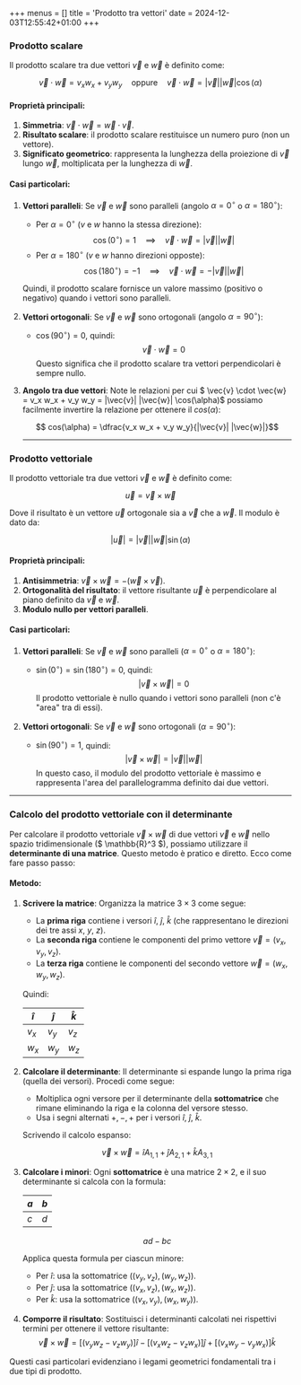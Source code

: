 +++
menus = []
title = 'Prodotto tra vettori'
date = 2024-12-03T12:55:42+01:00
+++

### Prodotto scalare
Il prodotto scalare tra due vettori $\vec{v}$ e $\vec{w}$ è definito come:

$$\vec{v} \cdot \vec{w} = v_x w_x + v_y w_y \quad \text{oppure} \quad \vec{v} \cdot \vec{w} = |\vec{v}| |\vec{w}| \cos(\alpha) $$

#### Proprietà principali:
1. **Simmetria**: $\vec{v} \cdot \vec{w} = \vec{w} \cdot \vec{v}$.
2. **Risultato scalare**: il prodotto scalare restituisce un numero puro (non un vettore).
3. **Significato geometrico**: rappresenta la lunghezza della proiezione di $\vec{v}$ lungo $\vec{w}$, moltiplicata per la lunghezza di $\vec{w}$.

#### **Casi particolari**:
1. **Vettori paralleli**:
   Se $\vec{v}$ e $\vec{w}$ sono paralleli (angolo $\alpha = 0^\circ$ o $\alpha = 180^\circ$):
   - Per $\alpha = 0^\circ$ ($v$ e $w$ hanno la stessa direzione):
     $$      \cos(0^\circ ) = 1 \quad \implies \quad \vec{v} \cdot \vec{w} = |\vec{v}| |\vec{w}|$$
   - Per $\alpha = 180^\circ$ ($v$ e $w$ hanno direzioni opposte):
     $$      \cos(180^\circ ) = -1 \quad \implies \quad \vec{v} \cdot \vec{w} = -|\vec{v}| |\vec{w}|$$

   Quindi, il prodotto scalare fornisce un valore massimo (positivo o negativo) quando i vettori sono paralleli.

2. **Vettori ortogonali**:
   Se $\vec{v}$ e $\vec{w}$ sono ortogonali (angolo $\alpha = 90^\circ$):
   - $\cos(90^\circ) = 0$, quindi:
     $$      \vec{v} \cdot \vec{w} = 0$$
   Questo significa che il prodotto scalare tra vettori perpendicolari è sempre nullo.

3. **Angolo tra due vettori**:
   Note le relazioni per cui $ \vec{v} \cdot \vec{w} = v_x w_x + v_y w_y = |\vec{v}| |\vec{w}| \cos(\alpha)$ possiamo facilmente invertire la relazione per ottenere il $cos(\alpha)$:

   $$ cos(\alpha) = \dfrac{v_x w_x + v_y w_y}{|\vec{v}| |\vec{w}|}$$




   ---

### Prodotto vettoriale
Il prodotto vettoriale tra due vettori $\vec{v}$ e $\vec{w}$ è definito come:

$$ \vec{u} = \vec{v} \times \vec{w} $$

Dove il risultato è un vettore $\vec{u}$ ortogonale sia a $\vec{v}$ che a $\vec{w}$. Il modulo è dato da:

$$ |\vec{u}| = |\vec{v}| |\vec{w}| \sin(\alpha )$$

#### Proprietà principali:
1. **Antisimmetria**: $\vec{v} \times \vec{w} = -(\vec{w} \times \vec{v})$.
2. **Ortogonalità del risultato**: il vettore risultante $\vec{u}$ è perpendicolare al piano definito da $\vec{v}$ e $\vec{w}$.
3. **Modulo nullo per vettori paralleli**.

#### **Casi particolari**:
1. **Vettori paralleli**:
   Se $\vec{v}$ e $\vec{w}$ sono paralleli ($\alpha = 0^\circ$ o $\alpha = 180^\circ$):
   - $\sin(0^\circ) = \sin(180^\circ) = 0$, quindi:
     $$      |\vec{v} \times \vec{w}| = 0$$
   Il prodotto vettoriale è nullo quando i vettori sono paralleli (non c'è "area" tra di essi).

2. **Vettori ortogonali**:
   Se $\vec{v}$ e $\vec{w}$ sono ortogonali ($\alpha = 90^\circ$):
   - $\sin(90^\circ) = 1$, quindi:
     $$      |\vec{v} \times \vec{w}| = |\vec{v}| |\vec{w}|$$
   In questo caso, il modulo del prodotto vettoriale è massimo e rappresenta l'area del parallelogramma definito dai due vettori.

---

### Calcolo del prodotto vettoriale con il determinante

Per calcolare il prodotto vettoriale $\vec{v} \times \vec{w}$ di due vettori $\vec{v}$ e $\vec{w}$ nello spazio tridimensionale ($ \mathbb{R}^3 $), possiamo utilizzare il **determinante di una matrice**. Questo metodo è pratico e diretto. Ecco come fare passo passo:

#### Metodo:
1. **Scrivere la matrice**:
   Organizza la matrice $3 \times 3$ come segue:
   - La **prima riga** contiene i versori $\hat{i}$, $\hat{j}$, $\hat{k}$ (che rappresentano le direzioni dei tre assi $x$, $y$, $z$).
   - La **seconda riga** contiene le componenti del primo vettore $\vec{v} = (v_x, v_y, v_z)$.
   - La **terza riga** contiene le componenti del secondo vettore $\vec{w} = (w_x, w_y, w_z)$.

   Quindi:
   
   | $\hat{i}$ | $\hat{j}$ | $\hat{k}$ |
    |-----------|-----------|-----------|
    | $v_x$     | $v_y$     | $v_z$     |
    | $w_x$     | $w_y$     | $w_z$     |

2. **Calcolare il determinante**:
   Il determinante si espande lungo la prima riga (quella dei versori). Procedi come segue:
   - Moltiplica ogni versore per il determinante della **sottomatrice** che rimane eliminando la riga e la colonna del versore stesso.
   - Usa i segni alternati $+,-,+$ per i versori $\hat{i}$, $\hat{j}$, $\hat{k}$.

   Scrivendo il calcolo espanso:

   $$ \vec v \times \vec w = \hat i A_{1,1} + \hat j A_{2,1} + \hat k A_{3,1} $$

3. **Calcolare i minori**:
   Ogni **sottomatrice** è una matrice $2 \times 2$, e il suo determinante si calcola con la formula:
   
    | $a$     | $b$     |
     |---|---|
     | $c$     | $d$     |

     $$ ad - bc $$

   Applica questa formula per ciascun minore:
   - Per $\hat{i}$: usa la sottomatrice $((v_y, v_z), (w_y, w_z))$.
   - Per $\hat{j}$: usa la sottomatrice $((v_x, v_z), (w_x, w_z))$.
   - Per $\hat{k}$: usa la sottomatrice $((v_x, v_y), (w_x, w_y))$.

4. **Comporre il risultato**:
   Sostituisci i determinanti calcolati nei rispettivi termini per ottenere il vettore risultante:
   $$
   \vec{v} \times \vec{w} =
   \left[(v_y w_z - v_z w_y)\right] \hat{i} -
   \left[(v_x w_z - v_z w_x)\right] \hat{j} +
   \left[(v_x w_y - v_y w_x)\right] \hat{k}
   $$

Questi casi particolari evidenziano i legami geometrici fondamentali tra i due tipi di prodotto.